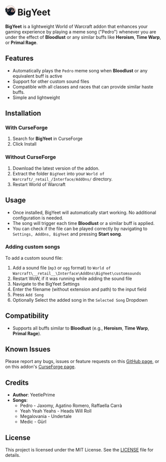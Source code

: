 # <img src="resources/icon_round.png" alt="Icon" style="width:32px;height:32px;"> BigYeet

**BigYeet** is a lightweight World of Warcraft addon that enhances your
gaming experience by playing a meme song ("Pedro") whenever
you are under the effect of **Bloodlust** or any similar
buffs like **Heroism**, **Time Warp**, or **Primal Rage**.

## Features

- Automatically plays the `Pedro` meme song when **Bloodlust**
or any equivalent buff is active
- Support for other custom sound files
- Compatible with all classes and races that can provide similar haste buffs.
- Simple and lightweight

## Installation

### With CurseForge

1. Search for **BigYeet** in CurseForge
2. Click Install

### Without CurseForge

1. Download the latest version of the addon.
2. Extract the folder `BigYeet` into your
`World of Warcraft/_retail_/Interface/AddOns/` directory.
3. Restart World of Warcraft

## Usage

- Once installed, BigYeet will automatically start working.
No additional configuration is needed.
- The song will trigger each time **Bloodlust** or a similar buff is applied.
- You can check if the file can be played correctly by navigating to
`Settings, AddOns, BigYeet` and pressing **Start song**.

### Adding custom songs

To add a custom sound file:

1. Add a sound file (`mp3` or `ogg` format) to `World of Warcraft\__retail__\Interface\AddOns\BigYeet\customsounds`
2. Restart WoW, if it was running while adding the sound file
3. Navigate to the BigYeet Settings
4. Enter the filename (without extension and path) to the input field
5. Press `Add Song`
6. Optionally Select the added song in the `Selected Song` Dropdown

## Compatibility

- Supports all buffs similar to **Bloodlust**
(e.g., **Heroism**, **Time Warp**, **Primal Rage**).

## Known Issues

Please report any bugs, issues or feature requests on this [GitHub page](https://github.com/YeetlePrime/BigYeet),
or on this addon's [CurseForge page](https://www.curseforge.com/wow/addons/bigyeet).

## Credits

- **Author**: YeetlePrime
- **Songs**:
  - Pedro - Jaxomy, Agatino Romero, Raffaella Carrà
  - Yeah Yeah Yeahs - Heads Will Roll
  - Megalovania - Undertale
  - Medic - Gürl

## License

This project is licensed under the MIT License.
See the [LICENSE](LICENSE) file for details.
